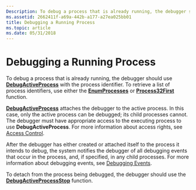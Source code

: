 ```yaml
---
Description: To debug a process that is already running, the debugger should use DebugActiveProcess with the process identifier. To retrieve a list of process identifiers, use either the EnumProcesses or Process32First function.
ms.assetid: 2662411f-a69a-442b-a177-a27ea025bb01
title: Debugging a Running Process
ms.topic: article
ms.date: 05/31/2018
---
```


# Debugging a Running Process

To debug a process that is already running, the debugger should use [**DebugActiveProcess**](/windows/win32/api/debugapi/nf-debugapi-debugactiveprocess) with the process identifier. To retrieve a list of process identifiers, use either the [**EnumProcesses**](/windows/win32/api/psapi/nf-psapi-enumprocesses) or [**Process32First**](/windows/win32/api/tlhelp32/nf-tlhelp32-process32first) function.

[**DebugActiveProcess**](/windows/win32/api/debugapi/nf-debugapi-debugactiveprocess) attaches the debugger to the active process. In this case, only the active process can be debugged; its child processes cannot. The debugger must have appropriate access to the executing process to use **DebugActiveProcess**. For more information about access rights, see [Access Control](../secauthz/access-control.md).

After the debugger has either created or attached itself to the process it intends to debug, the system notifies the debugger of all debugging events that occur in the process, and, if specified, in any child processes. For more information about debugging events, see [Debugging Events](debugging-events.md).

To detach from the process being debugged, the debugger should use the [**DebugActiveProcessStop**](/windows/win32/api/debugapi/nf-debugapi-debugactiveprocessstop) function.

 

 